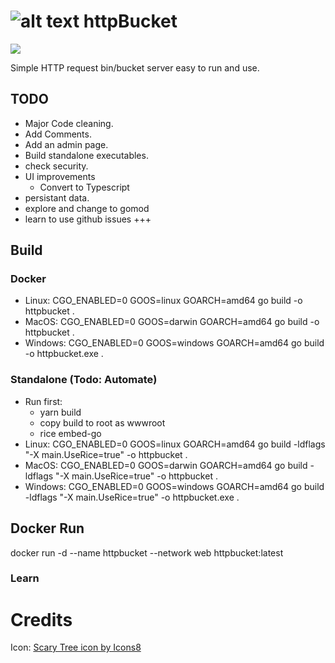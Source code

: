 

[logo]: https://img.icons8.com/dusk/64/000000/scary-tree--v2.png "httpBucket"

# ![alt text][logo] httpBucket
![](https://github.com/ravndaa/spuky/workflows/Docker%20Image%20CI/badge.svg)


Simple HTTP request bin/bucket server easy to run and use.


## TODO
 - Major Code cleaning.
 - Add Comments.
 - Add an admin page.
 - Build standalone executables.
 - check security.
 - UI improvements
    - Convert to Typescript
 - persistant data.
 - explore and change to gomod
 - learn to use github issues +++ 



## Build

### Docker
- Linux: CGO_ENABLED=0 GOOS=linux GOARCH=amd64 go build -o httpbucket .
- MacOS: CGO_ENABLED=0 GOOS=darwin GOARCH=amd64 go build -o httpbucket .
- Windows: CGO_ENABLED=0 GOOS=windows GOARCH=amd64 go build -o httpbucket.exe .

### Standalone (Todo: Automate)
- Run first:
    - yarn build
    - copy build to root as wwwroot
    - rice embed-go
- Linux: CGO_ENABLED=0 GOOS=linux GOARCH=amd64 go build -ldflags "-X main.UseRice=true" -o httpbucket .
- MacOS: CGO_ENABLED=0 GOOS=darwin GOARCH=amd64 go build -ldflags "-X main.UseRice=true" -o httpbucket .
- Windows: CGO_ENABLED=0 GOOS=windows GOARCH=amd64 go build -ldflags "-X main.UseRice=true" -o httpbucket.exe .

## Docker Run
docker run -d --name httpbucket --network web httpbucket:latest


### Learn

# Credits

Icon: <a href="https://icons8.com/icon/nPJ-vAuEzUMX/scary-tree">Scary Tree icon by Icons8</a>